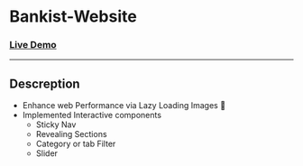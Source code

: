 # Bankist-Website
###  [Live Demo](https://bankist-website-six.vercel.app/)

---
## Descreption
- Enhance web Performance via Lazy Loading Images 🚀
- Implemented Interactive components
	- Sticky Nav
	- Revealing Sections
	- Category or tab Filter
	- Slider

